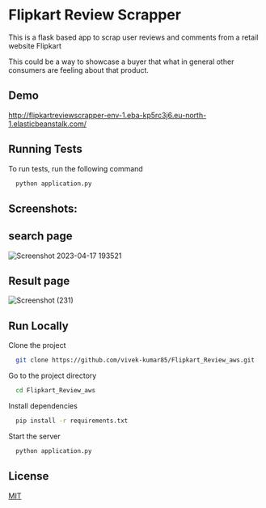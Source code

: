
# Flipkart Review Scrapper

This is a flask based app to scrap user reviews and comments from a retail website Flipkart

This could be a way to showcase a buyer that what in general other consumers are feeling about that product.



## Demo

http://flipkartreviewscrapper-env-1.eba-kp5rc3j6.eu-north-1.elasticbeanstalk.com/


## Running Tests

To run tests, run the following command

```bash
  python application.py
```


## Screenshots:

## search page
![Screenshot 2023-04-17 193521](https://user-images.githubusercontent.com/91729976/232576345-912207dc-d7a0-4f08-91d1-4fa4540f348f.png)


## Result page 
![Screenshot (231)](https://user-images.githubusercontent.com/91729976/232578148-c23385d6-5b8e-410a-8e93-bd377701c972.png)


## Run Locally

Clone the project

```bash
  git clone https://github.com/vivek-kumar85/Flipkart_Review_aws.git
```

Go to the project directory

```bash
  cd Flipkart_Review_aws
```

Install dependencies

```bash
  pip install -r requirements.txt
```

Start the server

```bash
  python application.py
```


## License

[MIT](https://choosealicense.com/licenses/mit/)

